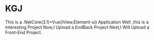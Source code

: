 # KGJ
This is a .NetCore(3.1)+Vue(iView,Element-ui) Application
Well ,this is a interesting Project
Now,I Upload a EndBack Project
Next,I Will Upload a Front-End Project.



















